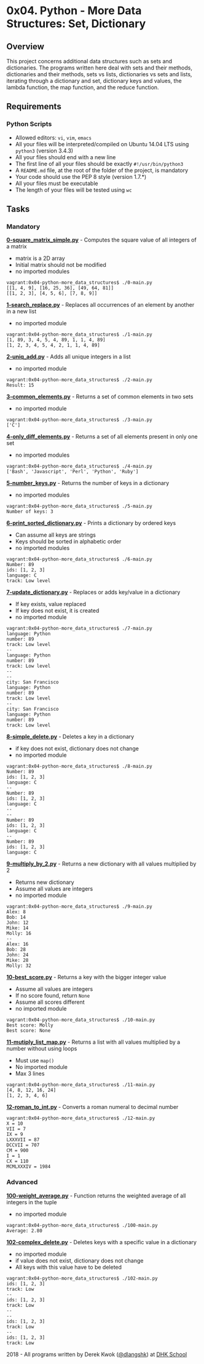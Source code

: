 # 0x04. Python - More Data Structures: Set, Dictionary

## Overview
This project concerns additional data structures such as sets and dictionaries. The programs written here deal with sets and their methods, dictionaries and their methods, sets vs lists, dictionaries vs sets and lists, iterating through a dictionary and set, dictionary keys and values, the lambda function, the map function, and the reduce function.

## Requirements
### Python Scripts
* Allowed editors: `vi`, `vim`, `emacs`
* All your files will be interpreted/compiled on Ubuntu 14.04 LTS using `python3` (version 3.4.3)
* All your files should end with a new line
* The first line of all your files should be exactly `#!/usr/bin/python3`
* A `README.md` file, at the root of the folder of the project, is mandatory
* Your code should use the PEP 8 style (version 1.7.*)
* All your files must be executable
* The length of your files will be tested using `wc`

## Tasks
### Mandatory
**[0-square_matrix_simple.py](0-square_matrix_simple.py)** - Computes the square value of all integers of a matrix
* matrix is a 2D array
* Initial matrix should not be modified
* no imported modules
```
vagrant:0x04-python-more_data_structures$ ./0-main.py
[[1, 4, 9], [16, 25, 36], [49, 64, 81]]
[[1, 2, 3], [4, 5, 6], [7, 8, 9]]
```

**[1-search_replace.py](1-search_replace.py)** - Replaces all occurrences of an element by another in a new list
* no imported module
```
vagrant:0x04-python-more_data_structures$ ./1-main.py
[1, 89, 3, 4, 5, 4, 89, 1, 1, 4, 89]
[1, 2, 3, 4, 5, 4, 2, 1, 1, 4, 89]
```

**[2-uniq_add.py](2-uniq_add.py)** - Adds all unique integers in a list
* no imported module
```
vagrant:0x04-python-more_data_structures$ ./2-main.py
Result: 15
```

**[3-common_elements.py](3-common_elements.py)** - Returns a set of common elements in two sets
* no imported module
```
vagrant:0x04-python-more_data_structures$ ./3-main.py
['C']
```

**[4-only_diff_elements.py](4-only_diff_elements.py)** - Returns a set of all elements present in only one set
* no imported modules
```
vagrant:0x04-python-more_data_structures$ ./4-main.py
['Bash', 'Javascript', 'Perl', 'Python', 'Ruby']
```

**[5-number_keys.py](5-number_keys.py)** - Returns the number of keys in a dictionary
* no imported modules
```
vagrant:0x04-python-more_data_structures$ ./5-main.py
Number of keys: 3
```

**[6-print_sorted_dictionary.py](6-print_sorted_dictionary.py)** - Prints a dictionary by ordered keys
* Can assume all keys are strings
* Keys should be sorted in alphabetic order
* no imported modules
```
vagrant:0x04-python-more_data_structures$ ./6-main.py
Number: 89
ids: [1, 2, 3]
language: C
track: Low level
```

**[7-update_dictionary.py](7-update_dictionary.py)** - Replaces or adds key/value in a dictionary
* If key exists, value replaced
* If key does not exist, it is created
* no imported module
```
vagrant:0x04-python-more_data_structures$ ./7-main.py
language: Python
number: 89
track: Low level
--
language: Python
number: 89
track: Low level
--
--
city: San Francisco
language: Python
number: 89
track: Low level
--
city: San Francisco
language: Python
number: 89
track: Low level
```

**[8-simple_delete.py](8-simple_delete.py)** - Deletes a key in a dictionary
* if key does not exist, dictionary does not change
* no imported module
```
vagrant:0x04-python-more_data_structures$ ./8-main.py
Number: 89
ids: [1, 2, 3]
language: C
--
Number: 89
ids: [1, 2, 3]
language: C
--
--
Number: 89
ids: [1, 2, 3]
language: C
--
Number: 89
ids: [1, 2, 3]
language: C
```

**[9-multiply_by_2.py](9-multiply_by_2.py)** - Returns a new dictionary with all values multiplied by 2
* Returns new dictionary
* Assume all values are integers
* no imported module
```
vagrant:0x04-python-more_data_structures$ ./9-main.py
Alex: 8
Bob: 14
John: 12
Mike: 14
Molly: 16
--
Alex: 16
Bob: 28
John: 24
Mike: 28
Molly: 32
```

**[10-best_score.py](10-best_score.py)** - Returns a key with the bigger integer value
* Assume all values are integers
* If no score found, return `None`
* Assume all scores different
* no imported module
```
vagrant:0x04-python-more_data_structures$ ./10-main.py
Best score: Molly
Best score: None
```

**[11-mutiply_list_map.py](11-mutiply_list_map.py)** - Returns a list with all values multiplied by a number without using loops
* Must use `map()`
* No imported module
* Max 3 lines
```
vagrant:0x04-python-more_data_structures$ ./11-main.py
[4, 8, 12, 16, 24]
[1, 2, 3, 4, 6]
```

**[12-roman_to_int.py](12-roman_to_int.py)** - Converts a roman numeral to decimal number
```
vagrant:0x04-python-more_data_structures$ ./12-main.py
X = 10
VII = 7
IX = 9
LXXXVII = 87
DCCVII = 707
CM = 900
I = 1
CX = 110
MCMLXXXIV = 1984
```

### Advanced
**[100-weight_average.py](100-weight_average.py)** - Function returns the weighted average of all integers in the tuple
* no imported module
```
vagrant:0x04-python-more_data_structures$ ./100-main.py
Average: 2.80
```

**[102-complex_delete.py](102-complex_delete.py)** - Deletes keys with a specific value in a dictionary
* no imported module
* if value does not exist, dictionary does not change
* All keys with this value have to be deleted
```
vagrant:0x04-python-more_data_structures$ ./102-main.py
ids: [1, 2, 3]
track: Low
--
ids: [1, 2, 3]
track: Low
--
--
ids: [1, 2, 3]
track: Low
--
ids: [1, 2, 3]
track: Low
```

2018 - All programs written by Derek Kwok ([@dlangshk](https://twitter.com/dlangshk)) at [DHK School](https://www.dhkschool.com/)
